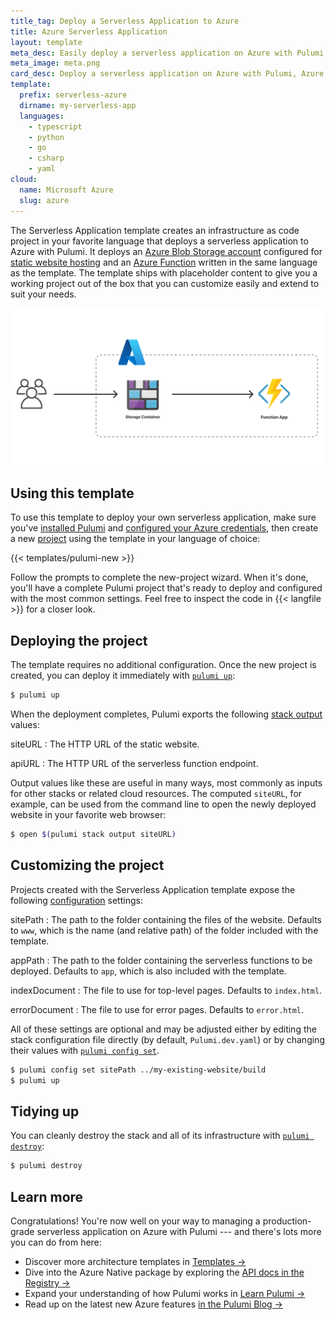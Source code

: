 ```yaml
---
title_tag: Deploy a Serverless Application to Azure
title: Azure Serverless Application
layout: template
meta_desc: Easily deploy a serverless application on Azure with Pulumi, Azure Functions, and Azure Blob Storage using this template.
meta_image: meta.png
card_desc: Deploy a serverless application on Azure with Pulumi, Azure Functions, and Azure Blob Storage.
template:
  prefix: serverless-azure
  dirname: my-serverless-app
  languages:
    - typescript
    - python
    - go
    - csharp
    - yaml
cloud:
  name: Microsoft Azure
  slug: azure
---
```


The Serverless Application template creates an infrastructure as code project in your favorite language that deploys a serverless application to Azure with Pulumi. It deploys an [Azure Blob Storage account](/registry/packages/azure-native/api-docs/storage/storageaccount/) configured for [static website hosting](/registry/packages/azure-native/api-docs/storage/storageaccountstaticwebsite/) and an [Azure Function](/registry/packages/azure-native/api-docs/web/webappfunction/) written in the same language as the template. The template ships with placeholder content to give you a working project out of the box that you can customize easily and extend to suit your needs.

![An architecture diagram of the Pulumi Azure Serverless Application template](./architecture.png)

## Using this template

To use this template to deploy your own serverless application, make sure you've [installed Pulumi](/docs/get-started/install/) and [configured your Azure credentials](/registry/packages/azure/installation-configuration#credentials), then create a new [project](/docs/intro/concepts/project/) using the template in your language of choice:

{{< templates/pulumi-new >}}

Follow the prompts to complete the new-project wizard. When it's done, you'll have a complete Pulumi project that's ready to deploy and configured with the most common settings. Feel free to inspect the code in {{< langfile >}} for a closer look.

## Deploying the project

The template requires no additional configuration. Once the new project is created, you can deploy it immediately with [`pulumi up`](/docs/reference/cli/pulumi_up):

```bash
$ pulumi up
```

When the deployment completes, Pulumi exports the following [stack output](/docs/intro/concepts/stack#outputs) values:

siteURL
: The HTTP URL of the static website.

apiURL
: The HTTP URL of the serverless function endpoint.

Output values like these are useful in many ways, most commonly as inputs for other stacks or related cloud resources. The computed `siteURL`, for example, can be used from the command line to open the newly deployed website in your favorite web browser:

```bash
$ open $(pulumi stack output siteURL)
```

## Customizing the project

Projects created with the Serverless Application template expose the following [configuration](/docs/intro/concepts/config/) settings:

sitePath
: The path to the folder containing the files of the website. Defaults to `www`, which is the name (and relative path) of the folder included with the template.

appPath
: The path to the folder containing the serverless functions to be deployed. Defaults to `app`, which is also included with the template.

indexDocument
: The file to use for top-level pages. Defaults to `index.html`.

errorDocument
: The file to use for error pages. Defaults to `error.html`.

All of these settings are optional and may be adjusted either by editing the stack configuration file directly (by default, `Pulumi.dev.yaml`) or by changing their values with [`pulumi config set`](/docs/reference/cli/pulumi_config_set).

```bash
$ pulumi config set sitePath ../my-existing-website/build
$ pulumi up
```

## Tidying up

You can cleanly destroy the stack and all of its infrastructure with [`pulumi destroy`](/docs/reference/cli/pulumi_destroy):

```bash
$ pulumi destroy
```

## Learn more

Congratulations! You're now well on your way to managing a production-grade serverless application on Azure with Pulumi --- and there's lots more you can do from here:

* Discover more architecture templates in [Templates &rarr;](/templates)
* Dive into the Azure Native package by exploring the [API docs in the Registry &rarr;](/registry/packages/azure-native)
* Expand your understanding of how Pulumi works in [Learn Pulumi &rarr;](/learn)
* Read up on the latest new Azure features [in the Pulumi Blog &rarr;](/blog/tag/azure)
